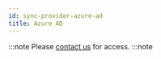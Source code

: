 ```yaml
---
id: sync-provider-azure-ad
title: Azure AD
---
```


:::note
Please [contact us](mailto:support@phasetwo.io) for access.
:::note
